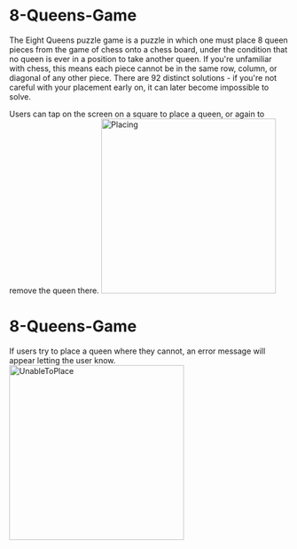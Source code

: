 # 8-Queens-Game
The Eight Queens puzzle game is a puzzle in which one must place 8 queen pieces from the game of chess onto a chess board, under the condition that no queen is ever in a position to take another queen. If you're unfamiliar with chess, this means each piece cannot be in the same row, column, or diagonal of any other piece. There are 92 distinct solutions - if you're not careful with your placement early on, it can later become impossible to solve.

Users can tap on the screen on a square to place a queen, or again to remove the queen there.
<img width="315" alt="Placing" src="https://user-images.githubusercontent.com/25047954/123498851-4cb1d900-d600-11eb-9124-c3164043b45b.png">
# 8-Queens-Game

If users try to place a queen where they cannot, an error message will appear letting the user know.
<img width="315" alt="UnableToPlace" src="https://user-images.githubusercontent.com/25047954/123498854-52a7ba00-d600-11eb-86ba-5b87026cab24.png">
